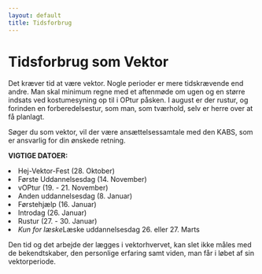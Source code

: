 ```yaml
---
layout: default
title: Tidsforbrug
---
```


<h1>Tidsforbrug som Vektor</h1>

<div id="poster-image-long" style="background-image: url('/static/img/bakerVector.webp');">
</div>

<p>
Det kræver tid at være vektor. 
Nogle perioder er mere tidskrævende end andre. 
Man skal minimum regne med et aftenmøde om ugen og en større indsats ved kostumesyning op til i OPtur påsken.
I august er der rustur, og forinden en forberedelsestur, som man, som tværhold, selv er herre over at få planlagt.
</p>

<p>
Søger du som vektor, vil der være ansættelsessamtale med den KABS, som er ansvarlig for din ønskede retning.
</p>


<p>
<b>VIGTIGE DATOER:</b>
</p>

<li>Hej-Vektor-Fest (28. Oktober)</li>
<li>Første Uddannelsesdag (14. November)</li>
<li>vOPtur (19. - 21. November)</li>
<li>Anden uddannelsesdag (8. Januar)</li>
<li>Førstehjælp (16. Januar)</li>
<li>Introdag (26. Januar) </li>
<li>Rustur (27. - 30. Januar)</li>
<li><a style="font-style: italic;">Kun for læske</a>Læske uddannelsesdag 26. eller 27. Marts</li>

<p>
Den tid og det arbejde der lægges i vektorhvervet, kan slet ikke måles med de bekendtskaber, den personlige erfaring samt viden, man får i løbet af sin vektorperiode.
</p>
